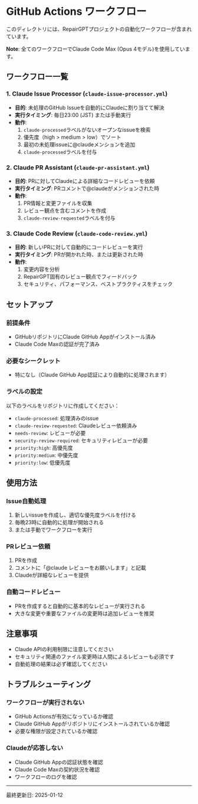 # GitHub Actions ワークフロー

このディレクトリには、RepairGPTプロジェクトの自動化ワークフローが含まれています。

**Note**: 全てのワークフローでClaude Code Max (Opus 4モデル)を使用しています。

## ワークフロー一覧

### 1. Claude Issue Processor (`claude-issue-processor.yml`)
- **目的**: 未処理のGitHub Issueを自動的にClaudeに割り当てて解決
- **実行タイミング**: 毎日23:00 (JST) または手動実行
- **動作**:
  1. `claude-processed`ラベルがないオープンなissueを検索
  2. 優先度（high > medium > low）でソート
  3. 最初の未処理issueに@claudeメンションを追加
  4. `claude-processed`ラベルを付与

### 2. Claude PR Assistant (`claude-pr-assistant.yml`)
- **目的**: PRに対してClaudeによる詳細なコードレビューを依頼
- **実行タイミング**: PRコメントで@claudeがメンションされた時
- **動作**:
  1. PR情報と変更ファイルを収集
  2. レビュー観点を含むコメントを作成
  3. `claude-review-requested`ラベルを付与

### 3. Claude Code Review (`claude-code-review.yml`)
- **目的**: 新しいPRに対して自動的にコードレビューを実行
- **実行タイミング**: PRが開かれた時、または更新された時
- **動作**:
  1. 変更内容を分析
  2. RepairGPT固有のレビュー観点でフィードバック
  3. セキュリティ、パフォーマンス、ベストプラクティスをチェック

## セットアップ

### 前提条件
- GitHubリポジトリにClaude GitHub Appがインストール済み
- Claude Code Maxの認証が完了済み

### 必要なシークレット
- 特になし（Claude GitHub App認証により自動的に処理されます）

### ラベルの設定
以下のラベルをリポジトリに作成してください：
- `claude-processed`: 処理済みのissue
- `claude-review-requested`: Claudeレビュー依頼済み
- `needs-review`: レビューが必要
- `security-review-required`: セキュリティレビューが必要
- `priority:high`: 高優先度
- `priority:medium`: 中優先度
- `priority:low`: 低優先度

## 使用方法

### Issue自動処理
1. 新しいissueを作成し、適切な優先度ラベルを付ける
2. 毎晩23時に自動的に処理が開始される
3. または手動でワークフローを実行

### PRレビュー依頼
1. PRを作成
2. コメントに「@claude レビューをお願いします」と記載
3. Claudeが詳細なレビューを提供

### 自動コードレビュー
- PRを作成すると自動的に基本的なレビューが実行される
- 大きな変更や重要なファイルの変更時は追加レビューを推奨

## 注意事項

- Claude APIの利用制限に注意してください
- セキュリティ関連のファイル変更時は人間によるレビューも必須です
- 自動処理の結果は必ず確認してください

## トラブルシューティング

### ワークフローが実行されない
- GitHub Actionsが有効になっているか確認
- Claude GitHub Appがリポジトリにインストールされているか確認
- 必要な権限が設定されているか確認

### Claudeが応答しない
- Claude GitHub Appの認証状態を確認
- Claude Code Maxの契約状況を確認
- ワークフローのログを確認

---

最終更新日: 2025-01-12